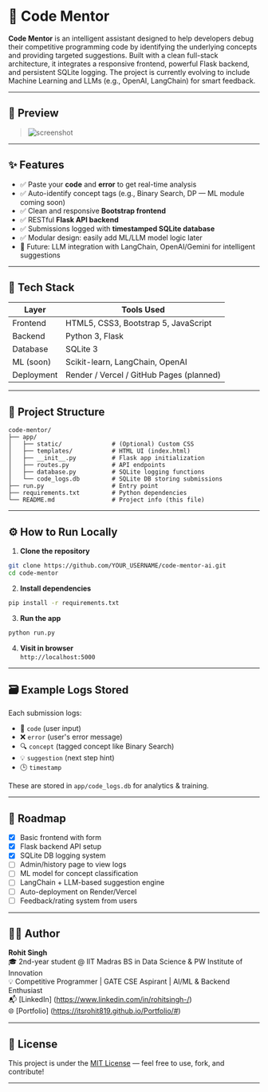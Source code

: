 # 🚀 Code Mentor

**Code Mentor** is an intelligent assistant designed to help developers debug their competitive programming code by identifying the underlying concepts and providing targeted suggestions. Built with a clean full-stack architecture, it integrates a responsive frontend, powerful Flask backend, and persistent SQLite logging. The project is currently evolving to include Machine Learning and LLMs (e.g., OpenAI, LangChain) for smart feedback.

---

## 📸 Preview

> ![screenshot](https://via.placeholder.com/800x400.png?text=Insert+UI+Screenshot+Here)

---

## ✨ Features

- ✅ Paste your **code** and **error** to get real-time analysis
- ✅ Auto-identify concept tags (e.g., Binary Search, DP — ML module coming soon)
- ✅ Clean and responsive **Bootstrap frontend**
- ✅ RESTful **Flask API backend**
- ✅ Submissions logged with **timestamped SQLite database**
- ✅ Modular design: easily add ML/LLM model logic later
- 🚀 Future: LLM integration with LangChain, OpenAI/Gemini for intelligent suggestions

---

## 🧰 Tech Stack

| Layer      | Tools Used                         |
|------------|------------------------------------|
| Frontend   | HTML5, CSS3, Bootstrap 5, JavaScript |
| Backend    | Python 3, Flask                    |
| Database   | SQLite 3                           |
| ML (soon)  | Scikit-learn, LangChain, OpenAI    |
| Deployment | Render / Vercel / GitHub Pages (planned) |

---

## 🧭 Project Structure

```
code-mentor/
├── app/
│   ├── static/              # (Optional) Custom CSS
│   ├── templates/           # HTML UI (index.html)
│   ├── __init__.py          # Flask app initialization
│   ├── routes.py            # API endpoints
│   ├── database.py          # SQLite logging functions
│   └── code_logs.db         # SQLite DB storing submissions
├── run.py                   # Entry point
├── requirements.txt         # Python dependencies
└── README.md                # Project info (this file)
```

---

## ⚙️ How to Run Locally

1. **Clone the repository**
```bash
git clone https://github.com/YOUR_USERNAME/code-mentor-ai.git
cd code-mentor
```

2. **Install dependencies**
```bash
pip install -r requirements.txt
```

3. **Run the app**
```bash
python run.py
```

4. **Visit in browser**  
`http://localhost:5000`

---

## 🗃 Example Logs Stored

Each submission logs:
- 🧾 `code` (user input)
- ❌ `error` (user's error message)
- 🔍 `concept` (tagged concept like Binary Search)
- 💡 `suggestion` (next step hint)
- 🕒 `timestamp`

These are stored in `app/code_logs.db` for analytics & training.

---

## 🚧 Roadmap

- [x] Basic frontend with form
- [x] Flask backend API setup
- [x] SQLite DB logging system
- [ ] Admin/history page to view logs
- [ ] ML model for concept classification
- [ ] LangChain + LLM-based suggestion engine
- [ ] Auto-deployment on Render/Vercel
- [ ] Feedback/rating system from users

---

## 🧑‍💻 Author

**Rohit Singh**  
🎓 2nd-year student @ IIT Madras BS in Data Science & PW Institute of Innovation  
💡 Competitive Programmer | GATE CSE Aspirant | AI/ML & Backend Enthusiast  
📬 [LinkedIn] (https://www.linkedin.com/in/rohitsingh-/)  
🌐 [Portfolio] (https://itsrohit819.github.io/Portfolio/#)

---

## 📝 License

This project is under the [MIT License](LICENSE) — feel free to use, fork, and contribute!

---
